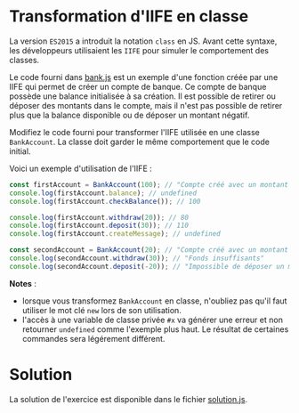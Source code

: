 # Transformation d'IIFE en classe

La version `ES2015` a introduit la notation `class` en JS. Avant cette syntaxe, les développeurs utilisaient les `IIFE` pour simuler le comportement des classes.

Le code fourni dans [bank.js](./bank.js) est un exemple d'une fonction créée par une IIFE qui permet de créer un compte de banque. Ce compte de banque possède une balance initialisée à sa création. Il est possible de retirer ou déposer des montants dans le compte, mais il n'est pas possible de retirer plus que la balance disponible ou de déposer un montant négatif.

Modifiez le code fourni pour transformer l'IIFE utilisée en une classe `BankAccount`. La classe doit garder le même comportement que le code initial.

Voici un exemple d'utilisation de l'IIFE :

```js
const firstAccount = BankAccount(100); // "Compte créé avec un montant de 100$"
console.log(firstAccount.balance); // undefined
console.log(firstAccount.checkBalance()); // 100

console.log(firstAccount.withdraw(20)); // 80
console.log(firstAccount.deposit(30)); // 110
console.log(firstAccount.createMessage); // undefined

const secondAccount = BankAccount(20); // "Compte créé avec un montant de 20$"
console.log(secondAccount.withdraw(30)); // "Fonds insuffisants"
console.log(secondAccount.deposit(-20)); // "Impossible de déposer un montant négatif"
```

**Notes** : 
- lorsque vous transformez `BankAccount` en classe, n'oubliez pas qu'il faut utiliser le mot clé `new` lors de son utilisation.
- l'accès à une variable de classe privée `#x` va générer une erreur et non retourner `undefined` comme l'exemple plus haut. Le résultat de certaines commandes sera légérement différent.


# Solution

La solution de l'exercice est disponible dans le fichier [solution.js](./solution.js).
